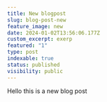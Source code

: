 ```yaml
---
title: New blogpost
slug: blog-post-new
feature_image: new
date: 2024-01-02T13:56:06.177Z
custom_excerpt: exerp
featured: "1"
type: post
indexable: true
status: published
visibility: public
---
```

Hello this is a new blog post